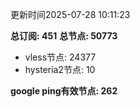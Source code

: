更新时间2025-07-28 10:11:23

**总订阅: 451**
**总节点: 50773**
- vless节点: 24377
- hysteria2节点: 10

**google ping有效节点: 262**
